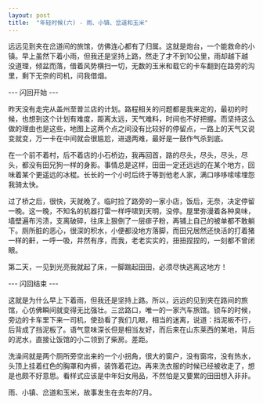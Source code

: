 ```yaml
---
layout: post
title:  "年轻时候(六) - 雨、小镇、岔道和玉米"
---
```


远远见到夹在岔道间的旅馆，仿佛连心都有了归属。这就是炮台，一个能救命的小镇。早上虽然下着小雨，但我还是坚持上路，然走了才不到10公里，雨却越下越没道理，倾盆而落，借着风势横扫一切，无数的玉米和载它的卡车翻到在路旁的沟里，剩下无奈的司机，问我借烟。

--- 闪回开始 ---

昨天没有走完从盖州至普兰店的计划。路程相关的问题都是我来定的，最初的时候，也想到这个计划有难度，距离太远，天气难料，时间也不好把握。而坚持这么做的理由也是这些，地图上这两个点之间没有比较好的停留点，一路上的天气又说变就变，万一卡在中间就会很尴尬，进退两难，最好是一鼓作气杀到底。

在一个前不着村，后不着店的小石桥边，我再回首，路的尽头，尽头，尽头，尽头，都没有田兄狗一样的身影。事情总是这样，田田一定还远远的在某个地方，回味着某个更遥远的冰棍。长长的一个小时后终于等到他老人家，满口哆哆嗦嗦埋怨我骑太快。

过了桥之后，很快，天就晚了。临时捡了路旁的一家小店，饭后，无奈，决定停留一晚。这一晚，不知名的机器打雷一样呼啸到天明，没停。屋里弥漫着各种臭味，墙壁遍布污渍，支离破碎，往床上狠倒了一层痱子粉，再铺上自己的被单都不敢躺下。厕所脏的恶心，很深的积水，小便都没地方落脚，而田兄居然还快活的打着猪一样的鼾，一呼一吸，井然有序，而我，老老实实的，扭扭捏捏的，一刻都不曾闭眼。

第二天，一见到光亮我就起了床，一脚踹起田田，必须尽快逃离这地方！

--- 闪回结束 ---

这就是为什么早上下着雨，但我还是坚持上路。所以，远远的见到夹在路间的旅馆，心仿佛瞬间就变得无比强壮。三岔路口，唯一的一家汽车旅馆。锁车的时候，旁边的卡车里下来一司机，使劲看了我们几眼，相当的迷离，说道：挡泥板不行，后背成了挡泥板了。语气意味深长但是相当友好，而后来在山东莱西的某地，背后的泥水，直接让饭馆的小二领到了柴房。差距。

洗澡间就是两个厕所旁空出来的一个小拐角，很大的窗户，没有窗帘，没有热水，头顶上挂着红色的胸罩和内裤，装饰着花边。再来洗衣服的时候已经被收走了，想是也颇不好意思。看样式应该是中年妇女用品，不然怕是又要累的田田想入非非。

雨、小镇、岔道和玉米，故事发生在去年的7月。
